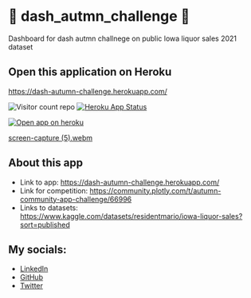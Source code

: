 # :fallen_leaf: dash_autmn_challenge 🍷
Dashboard for dash autmn challnege on public lowa liquor sales 2021 dataset 

## Open this application on Heroku
https://dash-autumn-challenge.herokuapp.com/

![Visitor count repo](https://shields-io-visitor-counter.herokuapp.com/badge?page=someshfengde.dash_autmn_challenge)
[![Heroku App Status](http://heroku-shields.herokuapp.com/dash-autumn-challenge)](https://dash-autumn-challenge.herokuapp.com/)

[![Open app on heroku](https://img.shields.io/badge/OPEN_APP-%23430098.svg?style=for-the-badge&logo=heroku&logoColor=white)](https://dash-autumn-challenge.herokuapp.com/)


[screen-capture (5).webm](https://user-images.githubusercontent.com/42097653/193406775-828de7ae-5cbe-440e-b095-d6b2ae66dc08.webm)


## About this app
* Link to app: https://dash-autumn-challenge.herokuapp.com/
* Link for competition: https://community.plotly.com/t/autumn-community-app-challenge/66996
* Links to datasets: https://www.kaggle.com/datasets/residentmario/iowa-liquor-sales?sort=published

## My socials: 
* [LinkedIn](https://www.linkedin.com/in/somesh-9188)
* [GitHub](https://www.github.com/someshfengde)
* [Twitter](https://twitter.com/someshfengde)


